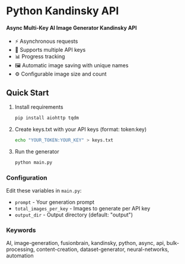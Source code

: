 # Python Kandinsky API

#### Async Multi-Key AI Image Generator Kandinsky API 

*   ⚡ Asynchronous requests
*   🔑 Supports multiple API keys
*   📊 Progress tracking
*   🖼️ Automatic image saving with unique names
*   ⚙️ Configurable image size and count

## Quick Start

1. Install requirements
    
    ```bash
    pip install aiohttp tqdm
    ```
    
2. Create keys.txt with your API keys (format: token:key)

    ```bash
    echo "YOUR_TOKEN:YOUR_KEY" > keys.txt
    ```
    
3. Run the generator

    ```bash
    python main.py
    ```

### Configuration


Edit these variables in `main.py`:

*   `prompt` - Your generation prompt
*   `total_images_per_key` - Images to generate per API key
*   `output_dir` - Output directory (default: "output")

### Keywords

AI, image-generation, fusionbrain, kandinsky, python, async, api, bulk-processing, content-creation, dataset-generator, neural-networks, automation
